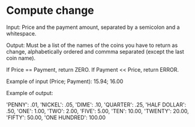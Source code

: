 # Compute change

Input: 
Price and the payment amount, separated by a semicolon and a whitespace. 

Output: 
Must be a list of the names of the coins you have to return as change, alphabetically ordered and commma separated (except the last coin name).

If Price == Payment, return ZERO. 
If Payment << Price, return ERROR.

Example of input (Price; Payment):	15.94; 16.00

Example of output:

'PENNY': .01,
'NICKEL': .05,
'DIME': .10,
'QUARTER': .25,
'HALF DOLLAR': .50,
'ONE': 1.00,
'TWO': 2.00,
'FIVE': 5.00,
'TEN': 10.00,
'TWENTY': 20.00,
'FIFTY': 50.00,
'ONE HUNDRED': 100.00
